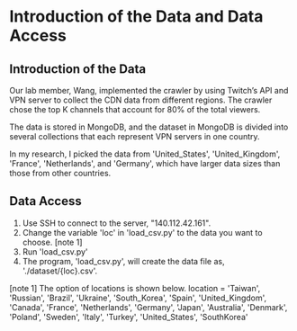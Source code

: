 # Introduction of the Data and Data Access

## Introduction of the Data

Our lab member, Wang, implemented the crawler by using Twitch’s API and VPN server to collect the CDN data from different regions. The crawler chose the top K channels that account for 80% of the total viewers.

The data is stored in MongoDB, and the dataset in MongoDB is divided into several collections that each represent VPN servers in one country. 

In my research, I picked the data from 'United_States', 'United_Kingdom', 'France', 'Netherlands', and 'Germany', which have larger data sizes than those from other countries.

## Data Access
1. Use SSH to connect to the server, "140.112.42.161".
2. Change the variable 'loc' in 'load_csv.py' to the data you want to choose. [note 1]
3. Run 'load_csv.py'
4. The program, 'load_csv.py', will create the data file as, './dataset/{loc}.csv'.

[note 1]
The option of locations is shown below.
location = 'Taiwan', 'Russian', 'Brazil', 'Ukraine', 'South_Korea', 'Spain', 'United_Kingdom', 'Canada', 'France', 'Netherlands', 'Germany', 'Japan', 'Australia', 'Denmark', 'Poland', 'Sweden', 'Italy', 'Turkey', 'United_States', 'SouthKorea'
